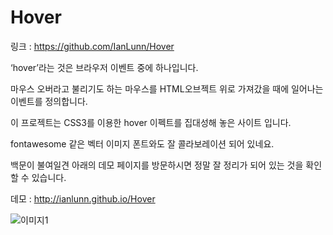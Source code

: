 # Hover

링크 : https://github.com/IanLunn/Hover

‘hover’라는 것은 브라우저 이벤트 중에 하나입니다.

마우스 오버라고 불리기도 하는 마우스를 HTML오브젝트 위로 가져갔을 때에 일어나는 이벤트를 정의합니다.

이 프로젝트는 CSS3를 이용한 hover 이펙트를 집대성해 놓은 사이트 입니다.

fontawesome 같은 벡터 이미지 폰트와도 잘 콜라보레이션 되어 있네요.

백문이 불여일견 아래의 데모 페이지를 방문하시면 정말 잘 정리가 되어 있는 것을 확인할 수 있습니다.

데모 : http://ianlunn.github.io/Hover

![이미지1](../img/001-09.png)
